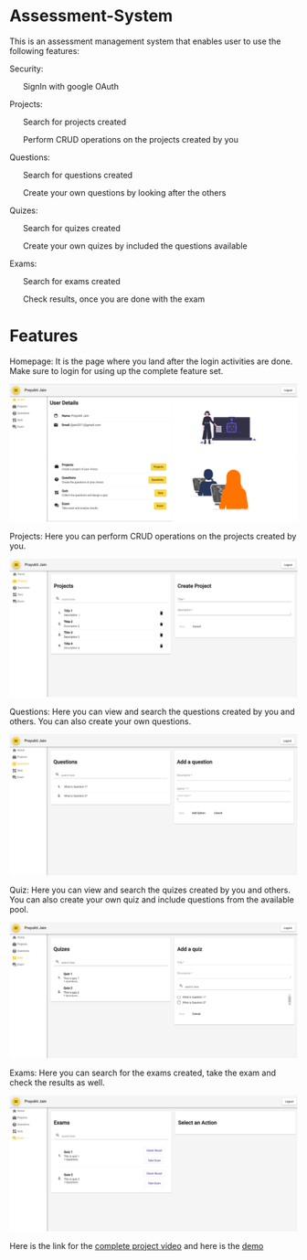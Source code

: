 # Assessment-System

This is an assessment management system that enables user to use the following features:

Security:

&nbsp;&nbsp;&nbsp;&nbsp;&nbsp;&nbsp;SignIn with google OAuth

Projects:

&nbsp;&nbsp;&nbsp;&nbsp;&nbsp;&nbsp;Search for projects created

&nbsp;&nbsp;&nbsp;&nbsp;&nbsp;&nbsp;Perform CRUD operations on the projects created by you
  
Questions:

&nbsp;&nbsp;&nbsp;&nbsp;&nbsp;&nbsp;Search for questions created
  
&nbsp;&nbsp;&nbsp;&nbsp;&nbsp;&nbsp;Create your own questions by looking after the others
  
Quizes:

&nbsp;&nbsp;&nbsp;&nbsp;&nbsp;&nbsp;Search for quizes created
   
&nbsp;&nbsp;&nbsp;&nbsp;&nbsp;&nbsp;Create your own quizes by included the questions available
   
Exams:

&nbsp;&nbsp;&nbsp;&nbsp;&nbsp;&nbsp;Search for exams created
  
&nbsp;&nbsp;&nbsp;&nbsp;&nbsp;&nbsp;Check results, once you are done with the exam

# Features

Homepage: It is the page where you land after the login activities are done. Make sure to login for using up the complete feature set.

![ScreenShot](https://github.com/Prayukti-Jain/Assessment-System/blob/main/Screenshots/Home.png)

Projects: Here you can perform CRUD operations on the projects created by you.

![ScreenShot](https://github.com/Prayukti-Jain/Assessment-System/blob/main/Screenshots/Projects.png)

Questions: Here you can view and search the questions created by you and others. You can also create your own questions.

![ScreenShot](https://github.com/Prayukti-Jain/Assessment-System/blob/main/Screenshots/Questions.png)

Quiz: Here you can view and search the quizes created by you and others. You can also create your own quiz and include questions from the available pool.

![ScreenShot](https://github.com/Prayukti-Jain/Assessment-System/blob/main/Screenshots/Quizes.png)

Exams: Here you can search for the exams created, take the exam and check the results as well.

![ScreenShot](https://github.com/Prayukti-Jain/Assessment-System/blob/main/Screenshots/Exams.png)

Here is the link for the [complete project video](https://drive.google.com/file/d/1aD9UlVNsxh5Vqu_xd4-UdQcTSSqF-MPV/view?usp=sharing)
and here is the [demo](https://github.com/Prayukti-Jain/Assessment-System/blob/main/Recording/Template.mp4)
